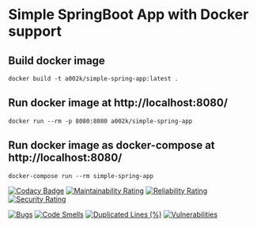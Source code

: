 # Simple SpringBoot App with Docker support

## Build docker image

`docker build -t a002k/simple-spring-app:latest .`

## Run docker image at http://localhost:8080/

`docker run --rm -p 8080:8080 a002k/simple-spring-app`

## Run docker image as docker-compose at http://localhost:8080/

`docker-compose run --rm simple-spring-app`

[![Codacy Badge](https://api.codacy.com/project/badge/Grade/53ba623ba8c3475693088b60067b1a7b)](https://app.codacy.com/gh/ak-git/SimpleSpringApp?utm_source=github.com&utm_medium=referral&utm_content=ak-git/SimpleSpringApp&utm_campaign=Badge_Grade_Settings)
[![Maintainability Rating](https://sonarcloud.io/api/project_badges/measure?project=ak-git_SimpleSpringApp&metric=sqale_rating)](https://sonarcloud.io/summary/new_code?id=ak-git_SimpleSpringApp)
[![Reliability Rating](https://sonarcloud.io/api/project_badges/measure?project=ak-git_SimpleSpringApp&metric=reliability_rating)](https://sonarcloud.io/summary/new_code?id=ak-git_SimpleSpringApp)
[![Security Rating](https://sonarcloud.io/api/project_badges/measure?project=ak-git_SimpleSpringApp&metric=security_rating)](https://sonarcloud.io/summary/new_code?id=ak-git_SimpleSpringApp)

[![Bugs](https://sonarcloud.io/api/project_badges/measure?project=ak-git_SimpleSpringApp&metric=bugs)](https://sonarcloud.io/summary/new_code?id=ak-git_SimpleSpringApp)
[![Code Smells](https://sonarcloud.io/api/project_badges/measure?project=ak-git_SimpleSpringApp&metric=code_smells)](https://sonarcloud.io/summary/new_code?id=ak-git_SimpleSpringApp)
[![Duplicated Lines (%)](https://sonarcloud.io/api/project_badges/measure?project=ak-git_SimpleSpringApp&metric=duplicated_lines_density)](https://sonarcloud.io/summary/new_code?id=ak-git_SimpleSpringApp)
[![Vulnerabilities](https://sonarcloud.io/api/project_badges/measure?project=ak-git_SimpleSpringApp&metric=vulnerabilities)](https://sonarcloud.io/summary/new_code?id=ak-git_SimpleSpringApp)